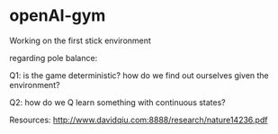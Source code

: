 # openAI-gym
Working on the first stick environment

regarding pole balance:

Q1: is the game deterministic? how do we find out ourselves given the environment?

Q2: how do we Q learn something with continuous states?

Resources:
http://www.davidqiu.com:8888/research/nature14236.pdf

